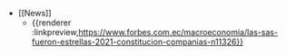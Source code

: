 - [[News]]
	- {{renderer :linkpreview,https://www.forbes.com.ec/macroeconomia/las-sas-fueron-estrellas-2021-constitucion-companias-n11326}}